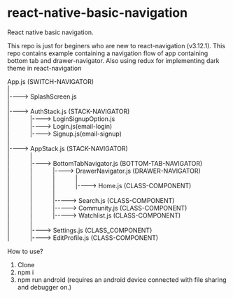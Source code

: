 # react-native-basic-navigation
React native basic navigation.

This repo is just for beginers who are new to react-navigation (v3.12.1).
This repo contains example containing a navigation flow of app containing bottom tab and drawer-navigator. Also using redux for implementing dark theme in react-navigation

App.js (SWITCH-NAVIGATOR)<br />
  |<br />
  |----> SplashScreen.js<br />
  |<br />
  |----> AuthStack.js (STACK-NAVIGATOR)<br />
  |&nbsp;&nbsp;&nbsp;&nbsp;&nbsp;&nbsp;&nbsp;&nbsp;&nbsp;&nbsp;&nbsp;&nbsp;|----> LoginSignupOption.js<br />
  |&nbsp;&nbsp;&nbsp;&nbsp;&nbsp;&nbsp;&nbsp;&nbsp;&nbsp;&nbsp;&nbsp;&nbsp;|----> Login.js(email-login)<br />
  |&nbsp;&nbsp;&nbsp;&nbsp;&nbsp;&nbsp;&nbsp;&nbsp;&nbsp;&nbsp;&nbsp;&nbsp;|----> Signup.js(email-signup)<br />
  |<br />
  |----> AppStack.js (STACK-NAVIGATOR)<br />
  |&nbsp;&nbsp;&nbsp;&nbsp;&nbsp;&nbsp;&nbsp;&nbsp;&nbsp;&nbsp;&nbsp;&nbsp;|<br />
  |&nbsp;&nbsp;&nbsp;&nbsp;&nbsp;&nbsp;&nbsp;&nbsp;&nbsp;&nbsp;&nbsp;&nbsp;|----> BottomTabNavigator.js (BOTTOM-TAB-NAVIGATOR)     
  |&nbsp;&nbsp;&nbsp;&nbsp;&nbsp;&nbsp;&nbsp;&nbsp;&nbsp;&nbsp;&nbsp;&nbsp;|&nbsp;&nbsp;&nbsp;&nbsp;&nbsp;&nbsp;&nbsp;&nbsp;&nbsp;&nbsp;&nbsp;&nbsp;|----> DrawerNavigator.js (DRAWER-NAVIGATOR)<br />
  |&nbsp;&nbsp;&nbsp;&nbsp;&nbsp;&nbsp;&nbsp;&nbsp;&nbsp;&nbsp;&nbsp;&nbsp;|&nbsp;&nbsp;&nbsp;&nbsp;&nbsp;&nbsp;&nbsp;&nbsp;&nbsp;&nbsp;&nbsp;&nbsp;|&nbsp;&nbsp;&nbsp;&nbsp;&nbsp;&nbsp;&nbsp;&nbsp;&nbsp;&nbsp;&nbsp;&nbsp;|<br />
  |&nbsp;&nbsp;&nbsp;&nbsp;&nbsp;&nbsp;&nbsp;&nbsp;&nbsp;&nbsp;&nbsp;&nbsp;|&nbsp;&nbsp;&nbsp;&nbsp;&nbsp;&nbsp;&nbsp;&nbsp;&nbsp;&nbsp;&nbsp;&nbsp;|&nbsp;&nbsp;&nbsp;&nbsp;&nbsp;&nbsp;&nbsp;&nbsp;&nbsp;&nbsp;&nbsp;&nbsp;|----> Home.js (CLASS-COMPONENT)<br />
  |&nbsp;&nbsp;&nbsp;&nbsp;&nbsp;&nbsp;&nbsp;&nbsp;&nbsp;&nbsp;&nbsp;&nbsp;|&nbsp;&nbsp;&nbsp;&nbsp;&nbsp;&nbsp;&nbsp;&nbsp;&nbsp;&nbsp;&nbsp;&nbsp;|<br />
  |&nbsp;&nbsp;&nbsp;&nbsp;&nbsp;&nbsp;&nbsp;&nbsp;&nbsp;&nbsp;&nbsp;&nbsp;|&nbsp;&nbsp;&nbsp;&nbsp;&nbsp;&nbsp;&nbsp;&nbsp;&nbsp;&nbsp;&nbsp;&nbsp;|-----> Search.js (CLASS-COMPONENT)<br />
  |&nbsp;&nbsp;&nbsp;&nbsp;&nbsp;&nbsp;&nbsp;&nbsp;&nbsp;&nbsp;&nbsp;&nbsp;|&nbsp;&nbsp;&nbsp;&nbsp;&nbsp;&nbsp;&nbsp;&nbsp;&nbsp;&nbsp;&nbsp;&nbsp;|-----> Community.js (CLASS-COMPONENT)<br />
  |&nbsp;&nbsp;&nbsp;&nbsp;&nbsp;&nbsp;&nbsp;&nbsp;&nbsp;&nbsp;&nbsp;&nbsp;|&nbsp;&nbsp;&nbsp;&nbsp;&nbsp;&nbsp;&nbsp;&nbsp;&nbsp;&nbsp;&nbsp;&nbsp;|-----> Watchlist.js (CLASS-COMPONENT)<br />
  |&nbsp;&nbsp;&nbsp;&nbsp;&nbsp;&nbsp;&nbsp;&nbsp;&nbsp;&nbsp;&nbsp;&nbsp;|<br />
  |&nbsp;&nbsp;&nbsp;&nbsp;&nbsp;&nbsp;&nbsp;&nbsp;&nbsp;&nbsp;&nbsp;&nbsp;|----> Settings.js (CLASS_COMPONENT)       
  |&nbsp;&nbsp;&nbsp;&nbsp;&nbsp;&nbsp;&nbsp;&nbsp;&nbsp;&nbsp;&nbsp;&nbsp;|----> EditProfile.js (CLASS-COMPONENT)<br />

How to use?
1. Clone 
2. npm i
3. npm run android (requires an android device connected with file sharing and debugger on.)
